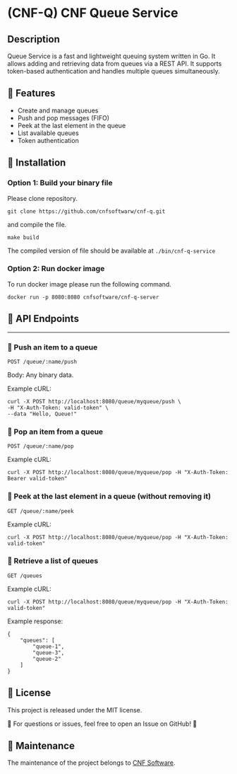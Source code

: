 # (CNF-Q) CNF Queue Service

## Description

Queue Service is a fast and lightweight queuing system written in Go. It allows adding and retrieving data from queues via a REST API. It supports token-based authentication and handles multiple queues simultaneously.

## 🚀 Features

- Create and manage queues
- Push and pop messages (FIFO)
- Peek at the last element in the queue
- List available queues
- Token authentication

## 📌 Installation

### Option 1: Build your binary file
Please clone repository.
```
git clone https://github.com/cnfsoftwarw/cnf-q.git
```
and compile the file.
```
make build
```
The compiled version of file should be available at `./bin/cnf-q-service`

### Option 2: Run docker image
To run docker image please run the following command.
```
docker run -p 8080:8080 cnfsoftware/cnf-q-server
```

## 📡 API Endpoints

---

### 🔹 Push an item to a queue
```
POST /queue/:name/push
```
Body: Any binary data.

Example cURL:
```
curl -X POST http://localhost:8080/queue/myqueue/push \
-H "X-Auth-Token: valid-token" \
--data "Hello, Queue!"
```

### 🔹 Pop an item from a queue
```
POST /queue/:name/pop
```

Example cURL:
```
curl -X POST http://localhost:8080/queue/myqueue/pop -H "X-Auth-Token: Bearer valid-token"
```

### 🔹 Peek at the last element in a queue (without removing it)
```
GET /queue/:name/peek
```

Example cURL:
```
curl -X POST http://localhost:8080/queue/myqueue/pop -H "X-Auth-Token: valid-token"
```

### 🔹 Retrieve a list of queues
```
GET /queues
```

Example cURL:
```
curl -X POST http://localhost:8080/queue/myqueue/pop -H "X-Auth-Token: valid-token"
```

Example response:

```
{
    "queues": [
        "queue-1",
        "queue-3",
        "queue-2"
    ]
}

```

## 📜 License

This project is released under the MIT license.

📧 For questions or issues, feel free to open an Issue on GitHub! 🚀

## 📜 Maintenance

The maintenance of the project belongs to [CNF Software](https://cnf.software).
